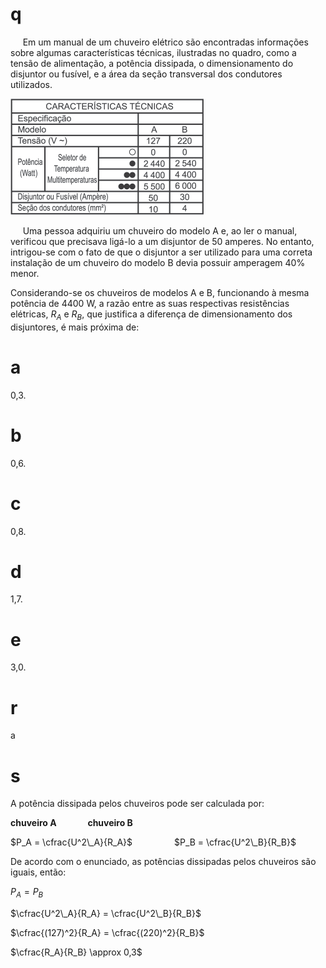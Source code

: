 # q
     Em um manual de um chuveiro elétrico são encontradas informações sobre algumas características técnicas, ilustradas no quadro, como a tensão de alimentação, a potência dissipada, o dimensionamento do disjuntor ou fusível, e a área da seção transversal dos condutores utilizados.

![](13ad4f13-d2fb-9af1-c124-6ddc9296761a.png)

     Uma pessoa adquiriu um chuveiro do modelo A e, ao ler o manual, verificou que precisava ligá-lo a um disjuntor de 50 amperes. No entanto, intrigou-se com o fato de que o disjuntor a ser utilizado para uma correta instalação de um chuveiro do modelo B devia possuir amperagem 40% menor.

Considerando-se os chuveiros de modelos A e B, funcionando à mesma potência de 4400 W, a razão entre as suas respectivas resistências elétricas, $R_A$ e $R_B$, que justifica a diferença de dimensionamento dos disjuntores, é mais próxima de:

# a
0,3.

# b
0,6.

# c
0,8.

# d
1,7.

# e
3,0.

# r
a

# s
A potência dissipada pelos chuveiros pode ser calculada por:

**chuveiro A               chuveiro B**

$P_A = \cfrac{U^2\_A}{R_A}$                 $P_B = \cfrac{U^2\_B}{R_B}$

De acordo com o enunciado, as potências dissipadas pelos chuveiros são iguais, então:

$P_A = P_B$

$\cfrac{U^2\_A}{R_A} = \cfrac{U^2\_B}{R_B}$

$\cfrac{(127)^2}{R_A} = \cfrac{(220)^2}{R_B}$

$\cfrac{R_A}{R_B} \approx 0,3$
